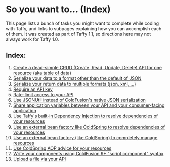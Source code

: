 # So you want to... (Index)

This page lists a bunch of tasks you might want to complete while coding with Taffy, and links to subpages explaining how you can accomplish each of them. It was created as part of Taffy 1.1, so directions here may not always work for Taffy 1.0.

## Index:

1. [Create a dead-simple CRUD (Create, Read, Update, Delete) API for one resource (aka table of data)][1]
1. [Serialize your data to a format other than the default of JSON][2]
1. [Serialize your return data to multiple formats (json, xml, ...)][3]
1. [Require an API key][4]
1. [Rate-limit access to your API][5]
1. [Use JSONUtil instead of ColdFusion's native JSON serialization][6]
1. [Share application variables between your API and your consumer-facing application][7]
1. [Use Taffy's built-in Dependency Injection to resolve dependencies of your resources][8]
1. [Use an external bean factory like ColdSpring to resolve dependencies of your resources][9]
1. [Use an external bean factory (like ColdSpring) to completely manage resources][10]
1. [Use ColdSpring AOP advice for your resources][11]
1. [Write your components using ColdFusion 9+ "script component" syntax][12]
1. [Upload a file via your API][13]

[1]: https://github.com/atuttle/Taffy/wiki/So-you-want-to:-Create-a-dead-simple-CRUD-API
[2]: https://github.com/atuttle/Taffy/wiki/So-you-want-to:-Serialize-data-to-a-different-data-type
[3]: https://github.com/atuttle/Taffy/wiki/So-you-want-to:-Support-returning-multiple-formats
[4]: https://github.com/atuttle/Taffy/wiki/So-you-want-to:-Require-an-API-Key
[5]: https://github.com/atuttle/Taffy/wiki/So-you-want-to:-Rate-Limit-access-to-your-API
[6]: https://github.com/atuttle/Taffy/wiki/So-you-want-to:-Use-JSONUtil-instead-of-Native-JSON-serialization
[7]: https://github.com/atuttle/Taffy/wiki/So-you-want-to:-Share-application-variables-with-your-consumer-facing-application
[8]: https://github.com/atuttle/Taffy/wiki/So-you-want-to:-Use-Taffy's-built-in-Dependency-Injection-to-resolve-dependencies-of-your-resources
[9]: https://github.com/atuttle/Taffy/wiki/So-you-want-to:-Use-an-external-bean-factory-like-ColdSpring-to-resolve-dependencies-of-your-resources
[10]: https://github.com/atuttle/Taffy/wiki/So-you-want-to:-use-an-external-bean-factory-like-coldspring-to-completely-manage-resources
[11]: https://github.com/atuttle/Taffy/wiki/So-you-want-to:-Use-ColdSpring-AOP-Advice-for-your-resources
[12]: https://github.com/atuttle/Taffy/wiki/So-you-want-to:-Write-your-components-using-CF9--script-component-syntax
[13]: https://github.com/atuttle/Taffy/wiki/So-you-want-to:-Upload-a-file-via-your-API
